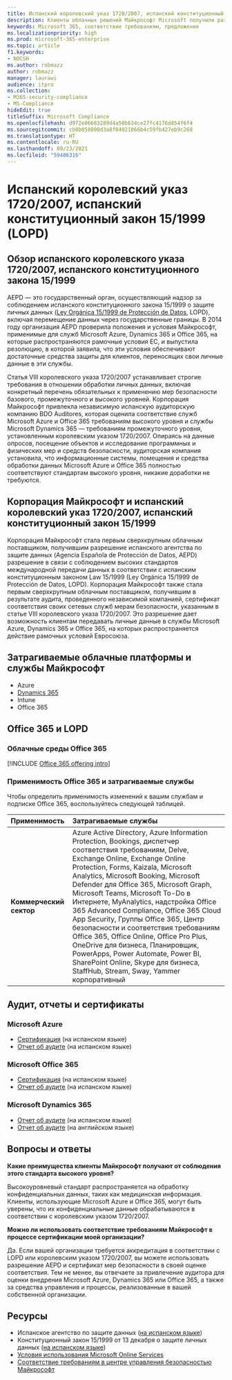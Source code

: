 ```yaml
---
title: Испанский королевский указ 1720/2007, испанский конституционный закон 15/1999 (LOPD)
description: Клиенты облачных решений Майкрософт Microsoft получили разрешение испанского Агентства по защите данных (AEPD) на передачу данных через границу страны.
keywords: Microsoft 365, соответствие требованиям, предложения
ms.localizationpriority: high
ms.prod: microsoft-365-enterprise
ms.topic: article
f1.keywords:
- NOCSH
ms.author: robmazz
author: robmazz
manager: laurawi
audience: itpro
ms.collection:
- M365-security-compliance
- MS-Compliance
hideEdit: true
titleSuffix: Microsoft Compliance
ms.openlocfilehash: d972e06683289d4a50b634ce27fc4176d854f6f4
ms.sourcegitcommit: cb0b058800d3a8f04921066b4c59fb427eb9c268
ms.translationtype: HT
ms.contentlocale: ru-RU
ms.lasthandoff: 09/23/2021
ms.locfileid: "59486316"
---
```

# <a name="spanish-royal-decree-17202007-spanish-organic-law-151999-lopd"></a>Испанский королевский указ 1720/2007, испанский конституционный закон 15/1999 (LOPD)

## <a name="spanish-royal-decree-17202007-spanish-organic-law-151999-overview"></a>Обзор испанского королевского указа 1720/2007, испанского конституционного закона 15/1999

AEPD — это государственный орган, осуществляющий надзор за соблюдением испанского конституционного закона 15/1999 о защите личных данных ([Ley Orgánica 15/1999 de Protección de Datos](https://www.boe.es/buscar/act.php?id=BOE-A-1999-23750), LOPD), включая перемещение данных через государственные границы. В 2014 году организация AEPD проверила положения и условия Майкрософт, применимые для служб Microsoft Azure, Dynamics 365 и Office 365, на которые распространяются рамочные условия ЕС, и выпустила резолюцию, в которой заявила, что эти условия обеспечивают достаточные средства защиты для клиентов, переносящих свои личные данные в эти службы.

Статья VIII королевского указа 1720/2007 устанавливает строгие требования в отношении обработки личных данных, включая конкретный перечень обязательных к применению мер безопасности базового, промежуточного и высокого уровней. Корпорация Майкрософт привлекла независимую испанскую аудиторскую компанию BDO Auditores, которая оценила соответствие служб Microsoft Azure и Office 365 требованиям высокого уровня и службы Microsoft Dynamics 365 — требованиям промежуточного уровня, установленным королевским указом 1720/2007. Опираясь на данные опросов, посещение объектов и исследование программных и физических мер и средств безопасности, аудиторская компания установила, что информационные системы, помещения и средства обработки данных Microsoft Azure и Office 365 полностью соответствуют стандартам высокого уровня, никакие доработки не требуются.

## <a name="microsoft-and-spanish-royal-decree-17202007-spanish-organic-law-151999"></a>Корпорация Майкрософт и испанский королевский указ 1720/2007, испанский конституционный закон 15/1999

Корпорация Майкрософт стала первым сверхкрупным облачным поставщиком, получившим разрешение испанского агентства по защите данных (Agencia Española de Protección de Datos, AEPD) разрешение в связи с соблюдением высоких стандартов международной передачи данных в соответствии с испанским конституционным законом Law 15/1999 (Ley Orgánica 15/1999 de Protección de Datos, LOPD). Корпорация Майкрософт также стала первым сверхкрупным облачным поставщиком, получившим в результате аудита, проведенного независимой компанией, сертификат соответствия своих сетевых служб мерам безопасности, указанным в статье VIII королевского указа 1720/2007. Это разрешение дает возможность клиентам передавать личные данные в службы Microsoft Azure, Dynamics 365 и Office 365, на которых распространяется действие рамочных условий Евросоюза.

## <a name="microsoft-in-scope-cloud-platforms--services"></a>Затрагиваемые облачные платформы и службы Майкрософт

- Azure
- [Dynamics 365](https://aka.ms/d365-compliance-list)
- Intune
- Office 365

## <a name="office-365-and-lopd"></a>Office 365 и LOPD

### <a name="office-365-cloud-environments"></a>Облачные среды Office 365

[!INCLUDE [Office 365 offering intro](../includes/o365-offering-introduction.md)]

### <a name="office-365-applicability-and-in-scope-services"></a>Применимость Office 365 и затрагиваемые службы

Чтобы определить применимость изменений к вашим службам и подписке Office 365, воспользуйтесь следующей таблицей.

| **Применимость** | **Затрагиваемые службы** |
|:------------------|:----------------------|
| **Коммерческий сектор** | Azure Active Directory, Azure Information Protection, Bookings, диспетчер соответствия требованиям, Delve, Exchange Online, Exchange Online Protection, Forms, Kaizala, Microsoft Analytics, Microsoft Booking, Microsoft Defender для Office 365, Microsoft Graph, Microsoft Teams, Microsoft To-Do в Интернете, MyAnalytics, надстройка Office 365 Advanced Compliance, Office 365 Cloud App Security, Группы Office 365, Центр безопасности и соответствия требованиям Office 365, Office Online, Office Pro Plus, OneDrive для бизнеса, Планировщик, PowerApps, Power Automate, Power BI, SharePoint Online, Skype для бизнеса, StaffHub, Stream, Sway, Yammer корпоративный |

## <a name="audits-reports-and-certificates"></a>Аудит, отчеты и сертификаты

### <a name="microsoft-azure"></a>Microsoft Azure

- [Сертификация](https://servicetrust.microsoft.com/ViewPage/MSComplianceGuide?command=Download&downloadType=Document&downloadId=1b6465af-d3c7-4738-be6e-3ab31c01b839&docTab=4ce99610-c9c0-11e7-8c2c-f908a777fa4d_GRC_Assessment_Reports) (на испанском языке)
- [Отчет об аудите](https://servicetrust.microsoft.com/ViewPage/MSComplianceGuide?command=Download&downloadType=Document&downloadId=10c093a0-1f83-43c5-8f47-3ddc481cc2e9&docTab=4ce99610-c9c0-11e7-8c2c-f908a777fa4d_GRC_Assessment_Reports) (на испанском языке)

### <a name="microsoft-office-365"></a>Microsoft Office 365

- [Сертификация](https://servicetrust.microsoft.com/ViewPage/MSComplianceGuide?command=Download&downloadType=Document&downloadId=0455a8c5-f458-40c4-b7bb-b936b5ab99f5&docTab=4ce99610-c9c0-11e7-8c2c-f908a777fa4d_GRC_Assessment_Reports) (на испанском языке)
- [Отчет об аудите](https://servicetrust.microsoft.com/ViewPage/MSComplianceGuide?command=Download&downloadType=Document&downloadId=aecfad3e-2a46-44fd-96fb-1cbe83c6a00d&docTab=4ce99610-c9c0-11e7-8c2c-f908a777fa4d_GRC_Assessment_Reports) (на испанском языке)

### <a name="microsoft-dynamics-365"></a>Microsoft Dynamics 365

- [Отчет об аудите](https://servicetrust.microsoft.com/ViewPage/MSComplianceGuide?command=Download&downloadType=Document&downloadId=1339c931-f316-4521-88fc-d60ef1d84106&docTab=4ce99610-c9c0-11e7-8c2c-f908a777fa4d_GRC_Assessment_Reports) (на испанском языке)
- [Отчет об аудите](https://servicetrust.microsoft.com/ViewPage/MSComplianceGuide?command=Download&downloadType=Document&downloadId=9efdba37-fa64-4d09-9703-714187435024&docTab=4ce99610-c9c0-11e7-8c2c-f908a777fa4d_GRC_Assessment_Reports) (на английском языке)

## <a name="frequently-asked-questions"></a>Вопросы и ответы

**Какие преимущества клиенты Майкрософт получают от соблюдения этого стандарта высокого уровня?**

Высокоуровневый стандарт распространяется на обработку конфиденциальных данных, таких как медицинская информация. Клиенты, использующие Microsoft Azure и Office 365, могут быть уверены, что их конфиденциальные данные обрабатываются в соответствии с королевским указом 1720/2007.

**Можно ли использовать соответствие требованиям Майкрософт в процессе сертификации моей организации?**

Да. Если вашей организации требуется аккредитация в соответствии с LOPD или королевским указом 1720/2007, вы можете использовать разрешение AEPD и сертификат мер безопасности в своей оценке соответствия. Тем не менее, вы отвечаете за привлечение аудитора для оценки внедрения Microsoft Azure, Dynamics 365 или Office 365, а также за средства управления и процессы, реализованные в вашей собственной организации.

## <a name="resources"></a>Ресурсы

- Испанское агентство по защите данных ([на испанском языке](https://www.agpd.es/portalwebAGPD/index-ides-idphp.php))
- Конституционный закон 15/1999 от 13 декабря о защите личных данных ([на испанском языке](https://www.boe.es/buscar/act.php?id=BOE-A-1999-23750))
- [Условия использования Microsoft Online Services](https://aka.ms/Online-Services-Terms)
- [Соответствие требованиям в центре управления безопасностью Майкрософт](https://www.microsoft.com/trust-center/compliance/compliance-overview)
